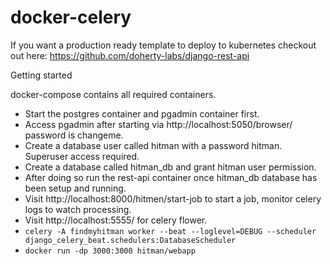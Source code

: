 # docker-celery

If you want a production ready template to deploy to kubernetes checkout out here: https://github.com/doherty-labs/django-rest-api

Getting started

docker-compose contains all required containers. 

- Start the postgres container and pgadmin container first.
- Access pgadmin after starting via http://localhost:5050/browser/ password is changeme.
- Create a database user called hitman with a password hitman. Superuser access required. 
- Create a database called hitman_db and grant hitman user permission. 
- After doing so run the rest-api container once hitman_db database has been setup and running.
- Visit http://localhost:8000/hitmen/start-job to start a job, monitor celery logs to watch processing.
- Visit http://localhost:5555/ for celery flower.
- `celery -A findmyhitman worker --beat --loglevel=DEBUG --scheduler django_celery_beat.schedulers:DatabaseScheduler`
- `docker run -dp 3000:3000 hitman/webapp`
